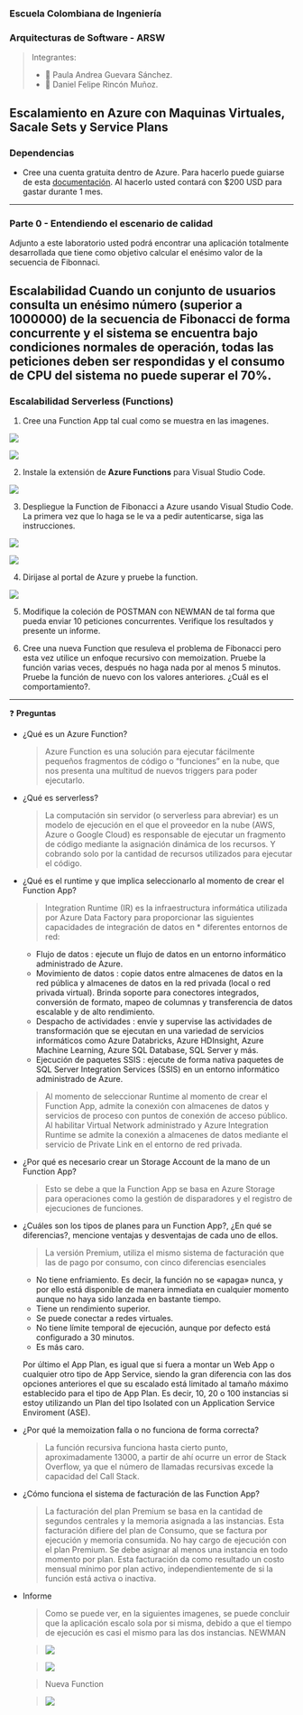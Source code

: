 ### Escuela Colombiana de Ingeniería
### Arquitecturas de Software - ARSW
> Integrantes:
> * 👩 Paula Andrea Guevara Sánchez.
> * 👨 Daniel Felipe Rincón Muñoz.

## Escalamiento en Azure con Maquinas Virtuales, Sacale Sets y Service Plans

### Dependencias
* Cree una cuenta gratuita dentro de Azure. Para hacerlo puede guiarse de esta [documentación](https://azure.microsoft.com/en-us/free/search/?&ef_id=Cj0KCQiA2ITuBRDkARIsAMK9Q7MuvuTqIfK15LWfaM7bLL_QsBbC5XhJJezUbcfx-qAnfPjH568chTMaAkAsEALw_wcB:G:s&OCID=AID2000068_SEM_alOkB9ZE&MarinID=alOkB9ZE_368060503322_%2Bazure_b_c__79187603991_kwd-23159435208&lnkd=Google_Azure_Brand&dclid=CjgKEAiA2ITuBRDchty8lqPlzS4SJAC3x4k1mAxU7XNhWdOSESfffUnMNjLWcAIuikQnj3C4U8xRG_D_BwE). Al hacerlo usted contará con $200 USD para gastar durante 1 mes.

---
### Parte 0 - Entendiendo el escenario de calidad

Adjunto a este laboratorio usted podrá encontrar una aplicación totalmente desarrollada que tiene como objetivo calcular el enésimo valor de la secuencia de Fibonnaci.

**Escalabilidad**
Cuando un conjunto de usuarios consulta un enésimo número (superior a 1000000) de la secuencia de Fibonacci de forma concurrente y el sistema se encuentra bajo condiciones normales de operación, todas las peticiones deben ser respondidas y el consumo de CPU del sistema no puede superar el 70%.
---
### Escalabilidad Serverless (Functions)

1. Cree una Function App tal cual como se muestra en las  imagenes.

![](images/part3/part3-function-config.png)

![](images/part3/part3-function-configii.png)

2. Instale la extensión de **Azure Functions** para Visual Studio Code.

![](images/part3/part3-install-extension.png)

3. Despliegue la Function de Fibonacci a Azure usando Visual Studio Code. La primera vez que lo haga se le va a pedir autenticarse, siga las instrucciones.

![](images/part3/part3-deploy-function-1.png)

![](images/part3/part3-deploy-function-2.png)

4. Dirijase al portal de Azure y pruebe la function.

![](images/part3/part3-test-function.png)

5. Modifique la coleción de POSTMAN con NEWMAN de tal forma que pueda enviar 10 peticiones concurrentes. Verifique los resultados y presente un informe.

6. Cree una nueva Function que resuleva el problema de Fibonacci pero esta vez utilice un enfoque recursivo con memoization. Pruebe la función varias veces, después no haga nada por al menos 5 minutos. Pruebe la función de nuevo con los valores anteriores. ¿Cuál es el comportamiento?.
---
❓  **Preguntas**

* ¿Qué es un Azure Function?
  > Azure Function es una solución para ejecutar fácilmente pequeños fragmentos de código o “funciones” en la nube, que nos presenta una multitud de nuevos triggers para poder       ejecutarlo.
* ¿Qué es serverless?
  > La computación sin servidor (o serverless para abreviar) es un modelo de ejecución en el que el proveedor en la nube (AWS, Azure o Google Cloud) es responsable de ejecutar       un fragmento de código mediante la asignación dinámica de los recursos. Y cobrando solo por la cantidad de recursos utilizados para ejecutar el código.
* ¿Qué es el runtime y que implica seleccionarlo al momento de crear el Function App?
  > Integration Runtime (IR) es la infraestructura informática utilizada por Azure Data Factory para proporcionar las siguientes capacidades de integración de datos en               * diferentes entornos de red:
    * Flujo de datos : ejecute un flujo de datos en un entorno informático administrado de Azure.
    * Movimiento de datos : copie datos entre almacenes de datos en la red pública y almacenes de datos en la red privada (local o red privada virtual). Brinda soporte para           conectores integrados, conversión de formato, mapeo de columnas y transferencia de datos escalable y de alto rendimiento.
    * Despacho de actividades : envíe y supervise las actividades de transformación que se ejecutan en una variedad de servicios informáticos como Azure Databricks, Azure             HDInsight, Azure Machine Learning, Azure SQL Database, SQL Server y más.
    * Ejecución de paquetes SSIS : ejecute de forma nativa paquetes de SQL Server Integration Services (SSIS) en un entorno informático administrado de Azure.
  > Al momento de seleccionar Runtime al momento de crear el Function App, admite la conexión con almacenes de datos y servicios de proceso con puntos de conexión de acceso         público. Al habilitar Virtual Network administrado y Azure Integration Runtime se admite la conexión a almacenes de datos mediante el servicio de Private Link en el entorno     de red privada.
* ¿Por qué es necesario crear un Storage Account de la mano de un Function App?
  > Esto se debe a que la Function App se basa en Azure Storage para operaciones como la gestión de disparadores y el registro de ejecuciones de funciones.
* ¿Cuáles son los tipos de planes para un Function App?, ¿En qué se diferencias?, mencione ventajas y desventajas de cada uno de ellos.
  
  > La versión Premium, utiliza el mismo sistema de facturación que las de pago por consumo, con cinco diferencias esenciales
     * No tiene enfriamiento. Es decir, la función no se «apaga» nunca, y por ello está disponible de manera inmediata en cualquier momento aunque no haya sido lanzada en              bastante      tiempo.
     * Tiene un rendimiento superior.
     * Se puede conectar a redes virtuales.
     * No tiene límite temporal de ejecución, aunque por defecto está configurado a 30 minutos.
     * Es más caro.
    
  Por último el App Plan, es igual que si fuera a montar un Web App o cualquier otro tipo de App Service, siendo la gran diferencia con las dos opciones anteriores el que su       escalado está limitado al tamaño máximo establecido para el tipo de App Plan. Es decir, 10, 20 o 100 instancias si estoy utilizando un Plan del tipo Isolated con un             Application Service Enviroment (ASE).
  
* ¿Por qué la memoization falla o no funciona de forma correcta?
  > La función recursiva funciona hasta cierto punto, aproximadamente 13000, a partir de ahí ocurre un error de Stack Overflow, ya que el número de llamadas recursivas excede la     capacidad del Call Stack.
* ¿Cómo funciona el sistema de facturación de las Function App?

  > La facturación del plan Premium se basa en la cantidad de segundos centrales y la memoria asignada a las instancias. Esta facturación difiere del plan de Consumo, que se         factura por ejecución y memoria consumida. No hay cargo de ejecución con el plan Premium. Se debe asignar al menos una instancia en todo momento por plan. Esta facturación       da como resultado un costo mensual mínimo por plan activo, independientemente de si la función está activa o inactiva.
* Informe
  > Como se puede ver, en la siguientes imagenes, se puede concluir que la aplicación escalo sola por si misma, debido a que el tiempo de ejecución es casi el mismo para las dos     instancias. 
  > NEWMAN 
  
  > ![](https://github.com/PaulaSanchez810/ARSW_LAB9/blob/master/images/img/1.png)
  
  
  > ![](https://github.com/PaulaSanchez810/ARSW_LAB9/blob/master/images/img/2.png)
  
  > Nueva Function
  
  > ![](https://github.com/PaulaSanchez810/ARSW_LAB9/blob/master/images/img/3.png)
